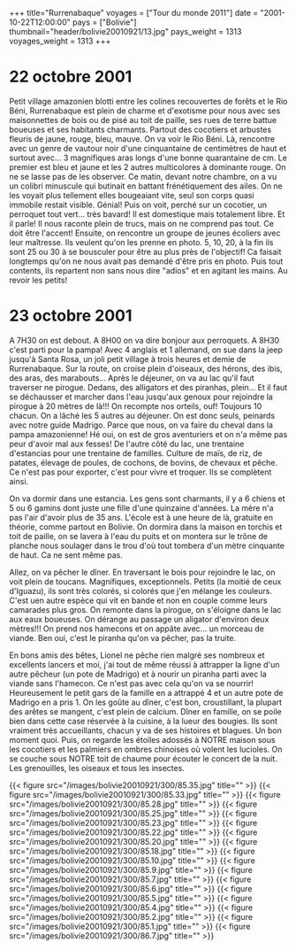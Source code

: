 +++
title="Rurrenabaque"
voyages = ["Tour du monde 2011"]
date = "2001-10-22T12:00:00"
pays = ["Bolivie"]
thumbnail="header/bolivie20010921/13.jpg"
pays_weight = 1313
voyages_weight = 1313
+++
# 22 octobre 2001

Petit village amazonien blotti entre les colines recouvertes de forêts et le 
Rio Béni, Rurrenabaque est plein de charme et d'exotisme pour nous avec ses 
maisonnettes de bois ou de pisé au toit de paille, ses rues de terre battue 
boueuses et ses habitants charmants. Partout des cocotiers et arbustes fleuris 
de jaune, rouge, bleu, mauve. On va voir le Rio Béni. Là, rencontre avec un 
genre de vautour noir d'une cinquantaine de centimètres de haut et surtout avec... 
3 magnifiques aras longs d'une bonne quarantaine de cm. Le premier est bleu 
et jaune et les 2 autres multicolores à dominante rouge. On ne se lasse pas 
de les observer. Ce matin, devant notre chambre, on a vu un colibri minuscule 
qui butinait en battant frénétiquement des ailes. On ne les voyait plus tellement 
elles bougeaiant vite, seul son corps quasi immobile restait visible. Génial! 
Puis on voit, perché sur un cocotier, un perroquet tout vert... très bavard! 
Il est domestique mais totalement libre. Et il parle! Il nous raconte plein 
de trucs, mais on ne comprend pas tout. Ce doit être l'accent! Ensuite, on rencontre 
un groupe de jeunes écoliers avec leur maîtresse. Ils veulent qu'on les prenne 
en photo. 5, 10, 20, à la fin ils sont 25 ou 30 à se bousculer pour être au 
plus près de l'objectif! Ca faisait longtemps qu'on ne nous avait pas demandé 
d'être pris en photo. Puis tout contents, ils repartent non sans nous dire "adios" 
et en agitant les mains. Au revoir les petits!

# 23 octobre 2001

A 7H30 on est debout. A 8H00 on va dire bonjour aux perroquets. A 8H30 c'est 
parti pour la pampa! Avec 4 anglais et 1 allemand, on sue dans la jeep jusqu'à 
Santa Rosa, un joli petit village à trois heures et demie de Rurrenabaque. Sur 
la route, on croise plein d'oiseaux, des hérons, des ibis, des aras, des marabouts... 
Après le déjeuner, on va au lac qu'il faut traverser ne pirogue. Dedans, des 
alligators et des piranhas, plein... Et il faut se déchausser et marcher dans 
l'eau jusqu'aux genoux pour rejoindre la pirogue à 20 mètres de là!!! On recompte 
nos orteils, ouf! Toujours 10 chacun. On a lâché les 5 autres au déjeuner. On 
est donc seuls, peinards avec notre guide Madrigo. Parce que nous, on va faire 
du cheval dans la pampa amazonienne! Hé oui, on est de gros aventuriers et on 
n'a même pas peur d'avoir mal aux fesses! De l'autre côté du lac, une trentaine 
d'estancias pour une trentaine de familles. Culture de maïs, de riz, de patates, 
élevage de poules, de cochons, de bovins, de chevaux et pêche. Ce n'est pas 
pour exporter, c'est pour vivre et troquer. Ils se complètent ainsi.

On va dormir dans une estancia. Les gens sont charmants, il y a 6 chiens et 
5 ou 6 gamins dont juste une fille d'une quinzaine d'années. La mère n'a pas 
l'air d'avoir plus de 35 ans. L'école est à une heure de là, gratuite en théorie, 
comme partout en Bolivie. On dormira dans la maison en torchis et toit de paille, 
on se lavera à l'eau du puits et on montera sur le trône de planche nous soulager 
dans le trou d'où tout tombera d'un mètre cinquante de haut. Ca ne sent même 
pas.

Allez, on va pêcher le dîner. En traversant le bois pour rejoindre le lac, 
on voit plein de toucans. Magnifiques, exceptionnels. Petits (la moitié de ceux 
d'Iguazu), ils sont très colorés, si colorés que j'en mélange les couleurs. 
C'est uen autre espèce qui vit en bande et non en couple comme leurs camarades 
plus gros. On remonte dans la pirogue, on s'éloigne dans le lac aux eaux boueuses. 
On dérange au passage un aligator d'environ deux mètres!!! On prend nos hamecons 
et on appâte avec... un morceau de viande. Ben oui, c'est le piranha qu'on va 
pêcher, pas la truite.

En bons amis des bêtes, Lionel ne pêche rien malgré ses nombreux et excellents 
lancers et moi, j'ai tout de même réussi à attrapper la ligne d'un autre pêcheur 
(un pote de Madrigo) et à nourir un piranha parti avec la viande sans l'hamecon. 
Ce n'est pas avec cela qu'on va se nourrir! Heureusement le petit gars de la 
famille en a attrappé 4 et un autre pote de Madrigo en a pris 1. On les goûte 
au dîner, c'est bon, croustillant, la plupart des arêtes se mangent, c'est plein 
de calcium. Dîner en famille, on se poile bien dans cette case réservée à la 
cuisine, à la lueur des bougies. Ils sont vraiment très accueillants, chacun 
y va de ses histoires et blagues. Un bon moment quoi. Puis, on regarde les étoiles 
adossés à NOTRE maison sous les cocotiers et les palmiers en ombres chinoises 
où volent les lucioles. On se couche sous NOTRE toit de chaume pour écouter 
le concert de la nuit. Les grenouilles, les oiseaux et tous les insectes.


<div id="TOTO">{{< figure src="/images/bolivie20010921/300/85.35.jpg" title="" >}}
{{< figure src="/images/bolivie20010921/300/85.33.jpg" title="" >}}
{{< figure src="/images/bolivie20010921/300/85.28.jpg" title="" >}}
{{< figure src="/images/bolivie20010921/300/85.25.jpg" title="" >}}
{{< figure src="/images/bolivie20010921/300/85.23.jpg" title="" >}}
{{< figure src="/images/bolivie20010921/300/85.22.jpg" title="" >}}
{{< figure src="/images/bolivie20010921/300/85.20.jpg" title="" >}}
{{< figure src="/images/bolivie20010921/300/85.18.jpg" title="" >}}
{{< figure src="/images/bolivie20010921/300/85.10.jpg" title="" >}}
{{< figure src="/images/bolivie20010921/300/85.9.jpg" title="" >}}
{{< figure src="/images/bolivie20010921/300/85.7.jpg" title="" >}}
{{< figure src="/images/bolivie20010921/300/85.6.jpg" title="" >}}
{{< figure src="/images/bolivie20010921/300/85.5.jpg" title="" >}}
{{< figure src="/images/bolivie20010921/300/85.4.jpg" title="" >}}
{{< figure src="/images/bolivie20010921/300/85.2.jpg" title="" >}}
{{< figure src="/images/bolivie20010921/300/85.1.jpg" title="" >}}
{{< figure src="/images/bolivie20010921/300/86.7.jpg" title="" >}}
</DIV>

